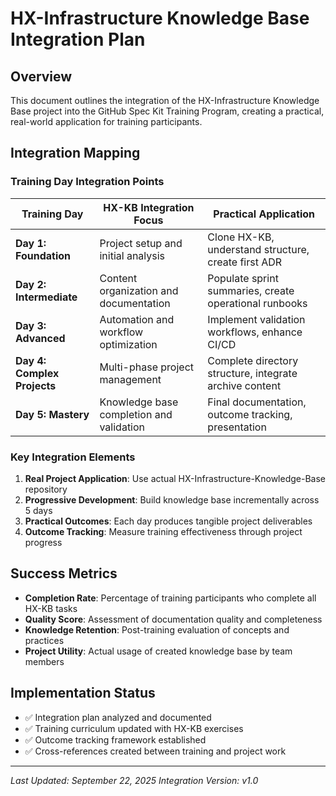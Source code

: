 
# HX-Infrastructure Knowledge Base Integration Plan

## Overview

This document outlines the integration of the HX-Infrastructure Knowledge Base project into the GitHub Spec Kit Training Program, creating a practical, real-world application for training participants.

## Integration Mapping

### Training Day Integration Points

| Training Day | HX-KB Integration Focus | Practical Application |
|--------------|------------------------|----------------------|
| **Day 1: Foundation** | Project setup and initial analysis | Clone HX-KB, understand structure, create first ADR |
| **Day 2: Intermediate** | Content organization and documentation | Populate sprint summaries, create operational runbooks |
| **Day 3: Advanced** | Automation and workflow optimization | Implement validation workflows, enhance CI/CD |
| **Day 4: Complex Projects** | Multi-phase project management | Complete directory structure, integrate archive content |
| **Day 5: Mastery** | Knowledge base completion and validation | Final documentation, outcome tracking, presentation |

### Key Integration Elements

1. **Real Project Application**: Use actual HX-Infrastructure-Knowledge-Base repository
2. **Progressive Development**: Build knowledge base incrementally across 5 days
3. **Practical Outcomes**: Each day produces tangible project deliverables
4. **Outcome Tracking**: Measure training effectiveness through project progress

## Success Metrics

- **Completion Rate**: Percentage of training participants who complete all HX-KB tasks
- **Quality Score**: Assessment of documentation quality and completeness
- **Knowledge Retention**: Post-training evaluation of concepts and practices
- **Project Utility**: Actual usage of created knowledge base by team members

## Implementation Status

- ✅ Integration plan analyzed and documented
- ✅ Training curriculum updated with HX-KB exercises
- ✅ Outcome tracking framework established
- ✅ Cross-references created between training and project work

---

*Last Updated: September 22, 2025*
*Integration Version: v1.0*
